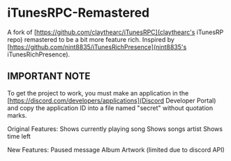 # iTunesRPC-Remastered

A fork of [https://github.com/claythearc/iTunesRPC](claythearc's iTunesRP repo) remastered to be a bit more feature rich.
Inspired by [https://github.com/nint8835/iTunesRichPresence](nint8835's iTunesRichPresence).

## IMPORTANT NOTE
To get the project to work, you must make an application in the [https://discord.com/developers/applications](Discord Developer Portal) and copy the
application ID into a file named "secret" without quotation marks.

Original Features:
Shows currently playing song
Shows songs artist
Shows time left

New Features:
Paused message
Album Artwork (limited due to discord API)
